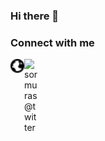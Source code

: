 ### Hi there 👋

### Connect with me
[<img align="left" alt="sormuras.github.io" width="22" src="https://raw.githubusercontent.com/iconic/open-iconic/master/svg/globe.svg" />](https://sormuras.github.io)
[<img align="left" alt="sormuras@twitter" width="22" src="https://cdn.jsdelivr.net/npm/simple-icons@v3/icons/twitter.svg" />](https://twitter.com/sormuras)

<!--
**sormuras/sormuras** is a ✨ _special_ ✨ repository because its `README.md` (this file) appears on your GitHub profile.

Here are some ideas to get you started:

- 🔭 I’m currently working on ...
- 🌱 I’m currently learning ...
- 👯 I’m looking to collaborate on ...
- 🤔 I’m looking for help with ...
- 💬 Ask me about ...
- 📫 How to reach me: ...
- 😄 Pronouns: ...
- ⚡ Fun fact: ...
-->
